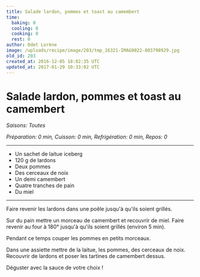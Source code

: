 ```yaml
---
title: Salade lardon, pommes et toast au camembert
time:
  baking: 0
  cooling: 0
  cooking: 0
  rest: 0
author: Odet Lorène
image: /uploads/recipe/image/203/tmp_16321-IMAG0022-803798929.jpg
old_id: 203
created_at: 2016-12-05 18:02:35 UTC
updated_at: 2017-01-29 10:33:02 UTC
---
```


# Salade lardon, pommes et toast au camembert



*Saisons: Toutes*

*Préparation: 0 min, Cuisson: 0 min, Refrigération: 0 min, Repos: 0*

---

- Un sachet de laitue iceberg
- 120 g de lardons
- Deux pommes
- Des cerceaux de noix
- Un demi camembert
- Quatre tranches de pain
- Du miel

---

Faire revenir les lardons dans une poêle jusqu'à qu'ils soient grillés.

Sur du pain mettre un morceau de camembert et recouvrir de miel. Faire revenir au four à 180° jusqu'à qu'ils soient grillés (environ 5 min).

Pendant ce temps couper les pommes en petits morceaux.

Dans une assiette mettre de la laitue, les pommes, des cerceaux de noix. Recouvrir de lardons et poser les tartines de camembert dessus.

Déguster avec la sauce de votre choix !
